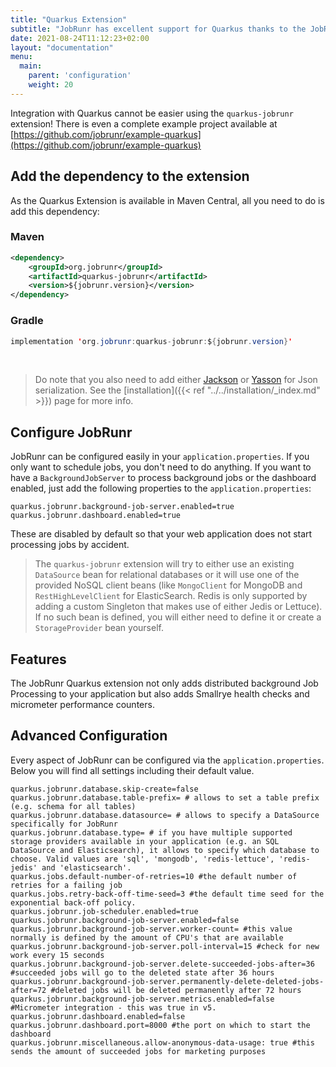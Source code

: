 ```yaml
---
title: "Quarkus Extension"
subtitle: "JobRunr has excellent support for Quarkus thanks to the JobRunr Quarkus Extension"
date: 2021-08-24T11:12:23+02:00
layout: "documentation"
menu: 
  main: 
    parent: 'configuration'
    weight: 20
---
```

Integration with Quarkus cannot be easier using the `quarkus-jobrunr` extension! There is even a complete example project available at [https://github.com/jobrunr/example-quarkus](https://github.com/jobrunr/example-quarkus)

## Add the dependency to the extension
As the Quarkus Extension is available in Maven Central, all you need to do is add this dependency:
### Maven
```xml
<dependency> 
    <groupId>org.jobrunr</groupId> 
    <artifactId>quarkus-jobrunr</artifactId> 
    <version>${jobrunr.version}</version> 
</dependency>
```

### Gradle
```java
implementation 'org.jobrunr:quarkus-jobrunr:${jobrunr.version}'
```
<br/>

> Do note that you also need to add either [Jackson](https://search.maven.org/artifact/io.quarkus/quarkus-jackson) or [Yasson](https://search.maven.org/artifact/io.quarkus/quarkus-jsonb) for Json serialization. See the [installation]({{< ref "../../installation/_index.md" >}}) page for more info.


## Configure JobRunr
JobRunr can be configured easily in your `application.properties`. If you only want to schedule jobs, you don't need to do anything. If you want to have a `BackgroundJobServer` to process background jobs or the dashboard enabled, just add the following properties to the `application.properties`:

```
quarkus.jobrunr.background-job-server.enabled=true
quarkus.jobrunr.dashboard.enabled=true

```

These are disabled by default so that your web application does not start processing jobs by accident.


> The `quarkus-jobrunr` extension will try to either use an existing `DataSource` bean for relational databases or it will use one of the provided NoSQL client beans (like `MongoClient` for MongoDB and `RestHighLevelClient` for ElasticSearch. Redis is only supported by adding a custom Singleton that makes use of either Jedis or Lettuce). <br/>
> If no such bean is defined, you will either need to define it or create a `StorageProvider` bean yourself.

## Features
The JobRunr Quarkus extension not only adds distributed background Job Processing to your application but also adds Smallrye health checks and micrometer performance counters.

## Advanced Configuration
Every aspect of JobRunr can be configured via the `application.properties`. Below you will find all settings including their default value.

```
quarkus.jobrunr.database.skip-create=false
quarkus.jobrunr.database.table-prefix= # allows to set a table prefix (e.g. schema for all tables)
quarkus.jobrunr.database.datasource= # allows to specify a DataSource specifically for JobRunr
quarkus.jobrunr.database.type= # if you have multiple supported storage providers available in your application (e.g. an SQL DataSource and Elasticsearch), it allows to specify which database to choose. Valid values are 'sql', 'mongodb', 'redis-lettuce', 'redis-jedis' and 'elasticsearch'.
quarkus.jobs.default-number-of-retries=10 #the default number of retries for a failing job
quarkus.jobs.retry-back-off-time-seed=3 #the default time seed for the exponential back-off policy.
quarkus.jobrunr.job-scheduler.enabled=true
quarkus.jobrunr.background-job-server.enabled=false
quarkus.jobrunr.background-job-server.worker-count= #this value normally is defined by the amount of CPU's that are available
quarkus.jobrunr.background-job-server.poll-interval=15 #check for new work every 15 seconds
quarkus.jobrunr.background-job-server.delete-succeeded-jobs-after=36 #succeeded jobs will go to the deleted state after 36 hours
quarkus.jobrunr.background-job-server.permanently-delete-deleted-jobs-after=72 #deleted jobs will be deleted permanently after 72 hours
quarkus.jobrunr.background-job-server.metrics.enabled=false #Micrometer integration - this was true in v5.
quarkus.jobrunr.dashboard.enabled=false
quarkus.jobrunr.dashboard.port=8000 #the port on which to start the dashboard
quarkus.jobrunr.miscellaneous.allow-anonymous-data-usage: true #this sends the amount of succeeded jobs for marketing purposes
```